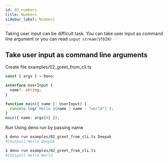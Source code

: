 ```yaml
---
id: 03_numbers
title: Numbers
sidebar_label: Numbers
---
```


Taking user input can be difficult task. You can take user input as command line argument or you can read `input stream(STDIN)`


## Take user input as command line arguments

Create file examples/02_greet_from_cli.ts

```typescript
const { args } = Deno;

interface UserInput {
  name?: string;
}

function main({ name }: UserInput) {
  console.log(`Hello ${name ? name : "world"}`);
}
main({ name: args[0] });

```

Run Using deno run by passing name

```bash
$ deno run examples/02_greet_from_cli.ts Deepak
#[Output] Hello Deepak

$ deno run examples/02_greet_from_cli.ts
#[Output] Hello World
```
